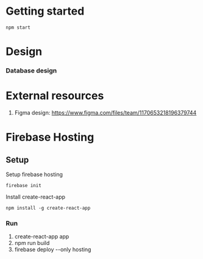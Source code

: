 # Getting started

```
npm start
```

# Design

### Database design


# External resources

1. Figma design: https://www.figma.com/files/team/1170653218196379744

# Firebase Hosting

## Setup

Setup firebase hosting

```
firebase init
```

Install create-react-app

```
npm install -g create-react-app
```

### Run

1. create-react-app app
2. npm run build
3. firebase deploy --only hosting
